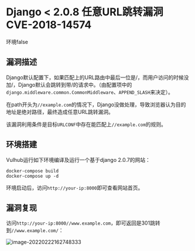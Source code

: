 # Django < 2.0.8 任意URL跳转漏洞 CVE-2018-14574

环境false

## 漏洞描述

Django默认配置下，如果匹配上的URL路由中最后一位是/，而用户访问的时候没加/，Django默认会跳转到带/的请求中。（由配置项中的`django.middleware.common.CommonMiddleware`、`APPEND_SLASH`来决定）。

在path开头为`//example.com`的情况下，Django没做处理，导致浏览器认为目的地址是绝对路径，最终造成任意URL跳转漏洞。

该漏洞利用条件是目标`URLCONF`中存在能匹配上`//example.com`的规则。

## 环境搭建

Vulhub运行如下环境编译及运行一个基于django 2.0.7的网站：

```
docker-compose build
docker-compose up -d
```

环境启动后，访问`http://your-ip:8000`即可查看网站首页。

## 漏洞复现

访问`http://your-ip:8000//www.example.com`，即可返回是301跳转到`//www.example.com/`：

![image-20220222162748333](https://typora-1308934770.cos.ap-beijing.myqcloud.com/202202221627404.png)

